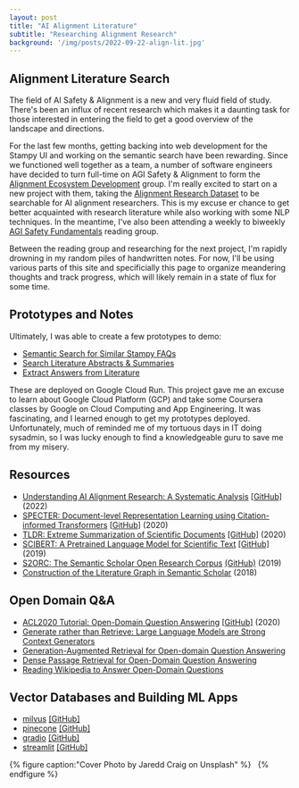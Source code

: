 ```yaml
---
layout: post
title: "AI Alignment Literature"
subtitle: "Researching Alignment Research"
background: '/img/posts/2022-09-22-align-lit.jpg'
---
```


## Alignment Literature Search

The field of AI Safety & Alignment is a new and very fluid field of study. There's been an influx of recent research which makes it a daunting task for those interested in entering the field to get a good overview of the landscape and directions.

For the last few months, getting backing into web development for the Stampy UI and working on the semantic search have been rewarding. Since we functioned well together as a team, a number of software engineers have decided to turn full-time on AGI Safety & Alignment to form the [Alignment Ecosystem Development](https://alignment.dev/) group. I'm really excited to start on a new project with them, taking the [Alignment Research Dataset](https://github.com/moirage/alignment-research-dataset) to be searchable for AI alignment researchers. This is my excuse er chance to get better acquainted with research literature while also working with some NLP techniques. In the meantime, I've also been attending a weekly to biweekly [AGI Safety Fundamentals](https://www.agisafetyfundamentals.com/ai-alignment-curriculum) reading group.

Between the reading group and researching for the next project, I'm rapidly drowning in my random piles of handwritten notes. For now, I'll be using various parts of this site and specificially this page to organize meandering thoughts and track progress, which will likely remain in a state of flux for some time.

## Prototypes and Notes

Ultimately, I was able to create a few prototypes to demo:

- [Semantic Search for Similar Stampy FAQs](http://nlp.stampy.ai)
- [Search Literature Abstracts & Summaries](https://nlp.stampy.ai/literature)
- [Extract Answers from Literature](https://nlp.stampy.ai/extract)

These are deployed on Google Cloud Run. This project gave me an excuse to learn about Google Cloud Platform (GCP) and take some Coursera classes by Google on Cloud Computing and App Engineering. It was fascinating, and I learned enough to get my prototypes deployed. Unfortunately, much of reminded me of my tortuous days in IT doing sysadmin, so I was lucky enough to find a knowledgeable guru to save me from my misery.

## Resources

- [Understanding AI Alignment Research: A Systematic Analysis](https://arxiv.org/abs/2206.02841) [[GitHub]](<https://github.com/moirage/alignment-research-dataset>) (2022)
- [SPECTER: Document-level Representation Learning using Citation-informed Transformers](https://arxiv.org/abs/2004.07180) [[GitHub]](<https://github.com/allenai/specter>) (2020)
- [TLDR: Extreme Summarization of Scientific Documents](https://arxiv.org/abs/2004.15011) [[GitHub]](<https://github.com/allenai/scitldr>) (2020)
- [SCIBERT: A Pretrained Language Model for Scientific Text](https://arxiv.org/abs/1903.10676v3) [[GitHub]](<https://github.com/allenai/scibert>) (2019)
- [S2ORC: The Semantic Scholar Open Research Corpus](https://arxiv.org/abs/1903.10676v3) [(GitHub)](https://github.com/allenai/s2orc) (2019)
- [Construction of the Literature Graph in Semantic Scholar](https://arxiv.org/abs/1805.02262) (2018)

## Open Domain Q&A

- [ACL2020 Tutorial: Open-Domain Question Answering](https://aclanthology.org/2020.acl-tutorials.8/) [[GitHub]](<https://github.com/danqi/acl2020-openqa-tutorial>) (2020)
- [Generate rather than Retrieve: Large Language Models are Strong Context Generators](https://arxiv.org/abs/2209.10063)
- [Generation-Augmented Retrieval for Open-domain Question Answering](https://arxiv.org/abs/2009.08553)
- [Dense Passage Retrieval for Open-Domain Question Answering](https://arxiv.org/abs/2004.04906)
- [Reading Wikipedia to Answer Open-Domain Questions](https://arxiv.org/abs/1704.00051)

## Vector Databases and Building ML Apps

- [milvus](https://milvus.io/) [[GitHub]](<https://github.com/milvus-io/bootcamp>)
- [pinecone](https://www.pinecone.io/learn/) [[GitHub]](<https://github.com/pinecone-io>)
- [gradio](https://www.gradio.app/getting_started/) [[GitHub]](<https://github.com/gradio-app>)
- [streamlit](https://docs.streamlit.io/library/get-started) [[GitHub]](<https://github.com/streamlit>)

{% figure caption:"Cover Photo by Jaredd Craig on Unsplash" %}
&nbsp;
{% endfigure %}
